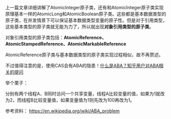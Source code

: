 上一篇文章详细讲解了AtomicInteger原子类，还有和AtomicInteger原子类实现原理基本一样的AtomicLong和AtomicBoolean原子类。这些都是基本数据类型的原子类，在并发情景下可以保证基本数据类型变量的原子性。但是对于引用类型，这些基本类型的原子类就无能为力了，所以就出现**对象引用类型的原子类**。

对象引用类型的原子类包括：**AtomicReference、AtomicStampedReference、AtomicMarkableReference**

AtomicReference原子类与基本数据类型的原子类实现过程相似，故不再赘述。

不过值得注意的是，使用CAS会有ABA的隐患！[什么是ABA？](https://en.wikipedia.org/wiki/ABA_problem)[知乎用户对ABA相关的提问](https://www.zhihu.com/question/23281499)

举个栗子：

分别有两个线程A、B同时访问一个共享变量，线程A比较变量的值，如果为1就改为2，而线程B比较变量值，如果变量值为1则先改为100再改为1。













参考资料：
https://en.wikipedia.org/wiki/ABA_problem